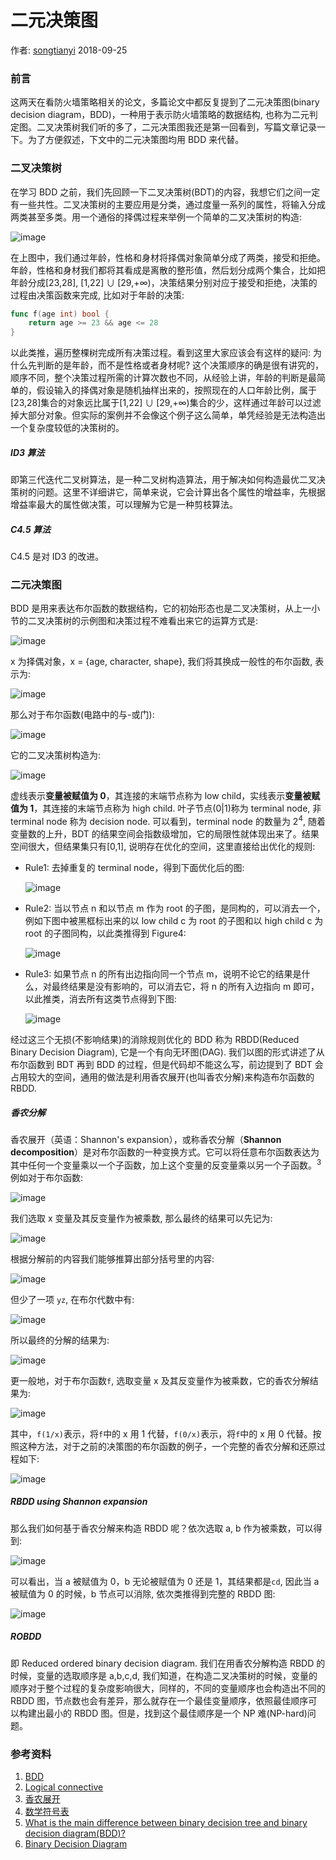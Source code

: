 # 二元决策图

作者: [songtianyi](http://songtianyi.info) 2018-09-25

### 前言

这两天在看防火墙策略相关的论文，多篇论文中都反复提到了二元决策图(binary decision diagram，BDD)，一种用于表示防火墙策略的数据结构, 也称为二元判定图。二叉决策树我们听的多了，二元决策图我还是第一回看到，写篇文章记录一下。为了方便叙述，下文中的二元决策图均用 BDD 来代替。

### 二叉决策树

在学习 BDD 之前，我们先回顾一下二叉决策树(BDT)的内容，我想它们之间一定有一些共性。二叉决策树的主要应用是分类，通过度量一系列的属性，将输入分成两类甚至多类。用一个通俗的择偶过程来举例一个简单的二叉决策树的构造:

![image](https://songtianyi-blog.oss-cn-shenzhen.aliyuncs.com/binary-decision-tree.jpeg)

在上图中，我们通过年龄，性格和身材将择偶对象简单分成了两类，接受和拒绝。年龄，性格和身材我们都将其看成是离散的整形值，然后划分成两个集合，比如把年龄分成[23,28], [1,22] ∪ [29,+∞)，决策结果分别对应于接受和拒绝，决策的过程由决策函数来完成, 比如对于年龄的决策:

```go
func f(age int) bool {
    return age >= 23 && age <= 28
}
```

以此类推，遍历整棵树完成所有决策过程。看到这里大家应该会有这样的疑问: 为什么先判断的是年龄，而不是性格或者身材呢? 这个决策顺序的确是很有讲究的，顺序不同，整个决策过程所需的计算次数也不同，从经验上讲，年龄的判断是最简单的，假设输入的择偶对象是随机抽样出来的，按照现在的人口年龄比例，属于[23,28]集合的对象远比属于[1,22] ∪ [29,+∞)集合的少，这样通过年龄可以过滤掉大部分对象。但实际的案例并不会像这个例子这么简单，单凭经验是无法构造出一个复杂度较低的决策树的。

##### ID3 算法

即第三代迭代二叉树算法，是一种二叉树构造算法，用于解决如何构造最优二叉决策树的问题。这里不详细讲它，简单来说，它会计算出各个属性的增益率，先根据增益率最大的属性做决策，可以理解为它是一种剪枝算法。

##### C4.5 算法

C4.5 是对 ID3 的改进。

### 二元决策图

BDD 是用来表达布尔函数的数据结构，它的初始形态也是二叉决策树，从上一小节的二叉决策树的示例图和决策过程不难看出来它的运算方式是:

![image](https://songtianyi-blog.oss-cn-shenzhen.aliyuncs.com/age-character-shape-function.png)

x 为择偶对象，x = {age, character, shape},  我们将其换成一般性的布尔函数, 表示为:

![image](https://songtianyi-blog.oss-cn-shenzhen.aliyuncs.com/f%28xyz%29=xyz.png)

那么对于布尔函数(电路中的与-或门):

![image](https://songtianyi-blog.oss-cn-shenzhen.aliyuncs.com/ab%2Bcd.png)

它的二叉决策树构造为:

![image](https://songtianyi-blog.oss-cn-shenzhen.aliyuncs.com/ab%2Bcd-bdt.png)

虚线表示**变量被赋值为 0**，其连接的末端节点称为 low child，实线表示**变量被赋值为 1**，其连接的末端节点称为 high child. 叶子节点(0|1)称为 terminal node, 非 terminal node 称为 decision node. 可以看到，terminal node 的数量为 2<sup>4</sup>, 随着变量数的上升，BDT 的结果空间会指数级增加，它的局限性就体现出来了。结果空间很大，但结果集只有[0,1], 说明存在优化的空间，这里直接给出优化的规则:

* Rule1: 去掉重复的 terminal node，得到下面优化后的图:

  ![image](https://songtianyi-blog.oss-cn-shenzhen.aliyuncs.com/duplicate-terminal-removed.png)

* Rule2: 当以节点 n 和以节点 m 作为 root 的子图，是同构的，可以消去一个，例如下图中被黑框标出来的以 low child c 为 root 的子图和以 high child c 为 root 的子图同构，以此类推得到 Figure4:

  ![image](https://songtianyi-blog.oss-cn-shenzhen.aliyuncs.com/duplicate-nono-terminals-removed.png)

* Rule3: 如果节点 n 的所有出边指向同一个节点 m，说明不论它的结果是什么，对最终结果是没有影响的，可以消去它，将 n 的所有入边指向 m 即可，以此推类，消去所有这类节点得到下图:

  ![image](https://songtianyi-blog.oss-cn-shenzhen.aliyuncs.com/remove-all-redundant-test-single.png)

经过这三个无损(不影响结果)的消除规则优化的 BDD 称为 RBDD(Reduced Binary Decision Diagram), 它是一个有向无环图(DAG). 我们以图的形式讲述了从布尔函数到 BDT 再到 BDD 的过程，但是代码却不能这么写，前边提到了 BDT 会占用较大的空间，通用的做法是利用香农展开(也叫香农分解)来构造布尔函数的 RBDD.

##### 香农分解

香农展开（英语：Shannon's expansion），或称香农分解（**Shannon decomposition**）是对布尔函数的一种变换方式。它可以将任意布尔函数表达为其中任何一个变量乘以一个子函数，加上这个变量的反变量乘以另一个子函数。<sup>3</sup>例如对于布尔函数:

![image](https://songtianyi-blog.oss-cn-shenzhen.aliyuncs.com/yz%2Bxyzneg%2Bxnegynegz.png)

我们选取 x 变量及其反变量作为被乘数, 那么最终的结果可以先记为:

![image](https://songtianyi-blog.oss-cn-shenzhen.aliyuncs.com/xempty%2Bxnegempty.png)

根据分解前的内容我们能够推算出部分括号里的内容:

![image](https://songtianyi-blog.oss-cn-shenzhen.aliyuncs.com/xyzneg%2Bxnegynegz.png)

但少了一项 `yz`, 在布尔代数中有:

![image](https://songtianyi-blog.oss-cn-shenzhen.aliyuncs.com/x%2Bxneg=1.png)

所以最终的分解的结果为:

![image](https://songtianyi-blog.oss-cn-shenzhen.aliyuncs.com/xyzneg%2Byz%2Bxnegynegz%2Byz.png)

更一般地，对于布尔函数`f`, 选取变量 x 及其反变量作为被乘数，它的香农分解结果为:

![image](https://songtianyi-blog.oss-cn-shenzhen.aliyuncs.com/xdotf1x%2Bxnegdotf0x.png)

其中，`f(1/x)`表示，将`f`中的 x 用 1 代替，`f(0/x)`表示，将`f`中的 x 用 0 代替。按照这种方法，对于之前的决策图的布尔函数的例子，一个完整的香农分解和还原过程如下:

![image](https://songtianyi-blog.oss-cn-shenzhen.aliyuncs.com/decomp-then-comp.png)



##### RBDD using Shannon expansion

那么我们如何基于香农分解来构造 RBDD 呢？依次选取 a, b 作为被乘数，可以得到:

![image](https://songtianyi-blog.oss-cn-shenzhen.aliyuncs.com/root-and-second-bdd.png)

可以看出，当 a 被赋值为 0，b 无论被赋值为 0 还是 1，其结果都是`cd`, 因此当 a 被赋值为 0 的时候，b 节点可以消除, 依次类推得到完整的 RBDD 图:

![image](https://songtianyi-blog.oss-cn-shenzhen.aliyuncs.com/bdd-with-boo-funcs.png)

##### ROBDD

即 Reduced ordered binary decision diagram. 我们在用香农分解构造 RBDD 的时候，变量的选取顺序是 a,b,c,d, 我们知道，在构造二叉决策树的时候，变量的顺序对于整个过程的复杂度影响很大，同样的，不同的变量顺序也会构造出不同的 RBDD 图，节点数也会有差异，那么就存在一个最佳变量顺序，依照最佳顺序可以构建出最小的 RBDD 图。但是，找到这个最佳顺序是一个 NP 难(NP-hard)问题。

### 参考资料

1. [BDD](http://www.cs.utexas.edu/~isil/cs389L/bdd.pdf) 
2. [Logical connective](https://en.wikipedia.org/wiki/Logical_connective)
3. [香农展开](https://zh.wikipedia.org/wiki/%E9%A6%99%E5%86%9C%E5%B1%95%E5%BC%80)
4. [数学符号表](https://zh.wikipedia.org/wiki/%E6%95%B0%E5%AD%A6%E7%AC%A6%E5%8F%B7%E8%A1%A8)
5. [What is the main difference between binary decision tree and binary decision diagram(BDD)?](https://cs.stackexchange.com/questions/82394/what-is-the-main-difference-between-binary-decision-tree-and-binary-decision-dia)
6. [Binary Decision Diagram](https://nptel.ac.in/courses/106103016/module4/lec1/1.html)
